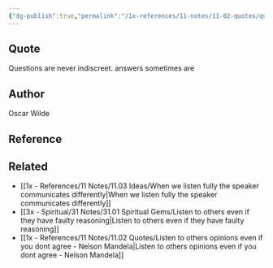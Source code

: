 ```yaml
---
{"dg-publish":true,"permalink":"/1x-references/11-notes/11-02-quotes/questions-are-never-indiscreet-answers-sometimes-are-oscar-wilde/","title":"Questions are never indiscreet. Answers sometimes are - Oscar Wilde","created":"2023-09-10T12:38:11.629+03:00","updated":"2024-02-14T20:18:39.831+03:00"}
---
```



## Quote
Questions are never indiscreet.
answers sometimes are


## Author
Oscar Wilde

## Reference


## Related
- [[1x - References/11 Notes/11.03 Ideas/When we listen fully the speaker communicates differently\|When we listen fully the speaker communicates differently]]
- [[3x - Spiritual/31 Notes/31.01 Spiritual Gems/Listen to others even if they have faulty reasoning\|Listen to others even if they have faulty reasoning]]
- [[1x - References/11 Notes/11.02 Quotes/Listen to others opinions even if you dont agree - Nelson Mandela\|Listen to others opinions even if you dont agree - Nelson Mandela]]